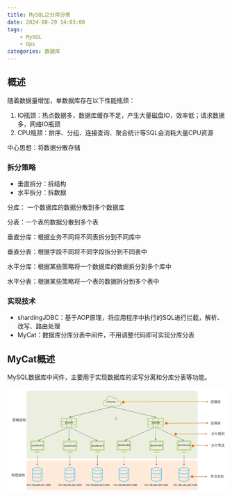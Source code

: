 ```yaml
---
title: MySQL之分库分表
date: 2024-08-29 14:03:00
tags: 
    - MySQL
    - Ops
categories: 数据库
---
```


## 概述

随着数据量增加，单数据库存在以下性能瓶颈：

1. IO瓶颈：热点数据多，数据库缓存不足，产生大量磁盘IO，效率低；请求数据多，网络IO瓶颈
2. CPU瓶颈：排序、分组、连接查询、聚合统计等SQL会消耗大量CPU资源

中心思想：将数据分散存储

### 拆分策略

- 垂直拆分：拆结构
- 水平拆分：拆数据

分库： 一个数据库的数据分散到多个数据库

分表：一个表的数据分散到多个表

垂直分库：根据业务不同将不同表拆分到不同库中

垂直分表：根据字段不同将不同字段拆分到不同表中

水平分库：根据某些策略将一个数据库的数据拆分到多个库中

水平分表：根据某些策略将一个表的数据拆分到多个表中

### 实现技术

- shardingJDBC：基于AOP原理，将应用程序中执行的SQL进行拦截，解析、改写、路由处理
- MyCat：数据库分库分表中间件，不用调整代码即可实现分库分表

## MyCat概述

MySQL数据库中间件，主要用于实现数据库的读写分离和分库分表等功能。

![image-20240829134925756](./pics/image-20240829134925756.png)

